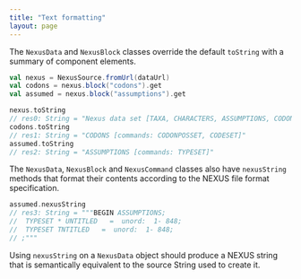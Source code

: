 ```yaml
---
title: "Text formatting"
layout: page
---
```


The `NexusData` and `NexusBlock` classes override the default `toString` with a summary of component elements.


```scala
val nexus = NexusSource.fromUrl(dataUrl)
val codons = nexus.block("codons").get
val assumed = nexus.block("assumptions").get
```
```scala
nexus.toString
// res0: String = "Nexus data set [TAXA, CHARACTERS, ASSUMPTIONS, CODONS, NOTES, LABELS, SETS, MESQUITECHARMODELS, MESQUITE]"
codons.toString
// res1: String = "CODONS [commands: CODONPOSSET, CODESET]"
assumed.toString
// res2: String = "ASSUMPTIONS [commands: TYPESET]"
```

The `NexusData`, `NexusBlock` and `NexusCommand` classes also have `nexusString` methods that format their contents according to the NEXUS file format specification.

```scala
assumed.nexusString
// res3: String = """BEGIN ASSUMPTIONS;
// 	TYPESET * UNTITLED   =  unord:  1- 848;
// 	TYPESET TNTITLED   =  unord:  1- 848;
// ;"""
```

Using `nexusString` on a `NexusData` object should produce a NEXUS string that is semantically equivalent to the source String used to create it.
